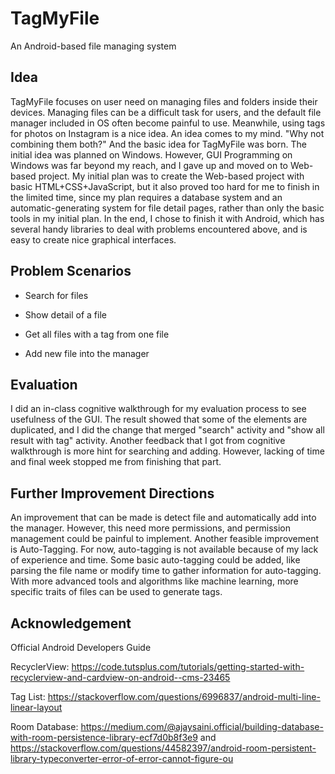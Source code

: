 # TagMyFile

An Android-based file managing system

## Idea

  TagMyFile focuses on user need on managing files and folders inside their devices. 
Managing files can be a difficult task for users, and the default file manager included in OS often become painful to use. Meanwhile, using tags for photos on Instagram is a nice idea. An idea comes to my mind. "Why not combining them both?" And the basic idea for TagMyFile was born. 
  The initial idea was planned on Windows. However, GUI Programming on Windows was far beyond my reach, and I gave up and moved on to Web-based project. My initial plan was to create the Web-based project with basic HTML+CSS+JavaScript, but it also proved too hard for me to finish in the limited time, since my plan requires a database system and an automatic-generating system for file detail pages, rather than only the basic tools in my initial plan. In the end, I chose to finish it with Android, which has several handy libraries to deal with problems encountered above, and is easy to create nice graphical interfaces.  

## Problem Scenarios

 + Search for files
 
 + Show detail of a file
 
 + Get all files with a tag from one file

 + Add new file into the manager
 
## Evaluation

  I did an in-class cognitive walkthrough for my evaluation process to see usefulness of the GUI. The result showed that some of the elements are duplicated, and I did the change that merged "search" activity and "show all result with tag" activity. Another feedback that I got from cognitive walkthrough is more hint for searching and adding. However, lacking of time and final week stopped me from finishing that part.

## Further Improvement Directions

  An improvement that can be made is detect file and automatically add into the manager. However, this need more permissions, and permission management could be painful to implement.
  Another feasible improvement is Auto-Tagging. For now, auto-tagging is not available because of my lack of experience and time. Some basic auto-tagging could be added, like parsing the file name or modify time to gather information for auto-tagging. With more advanced tools and algorithms like machine learning, more specific traits of files can be used to generate tags. 

## Acknowledgement

Official Android Developers Guide

RecyclerView: https://code.tutsplus.com/tutorials/getting-started-with-recyclerview-and-cardview-on-android--cms-23465

Tag List: https://stackoverflow.com/questions/6996837/android-multi-line-linear-layout

Room Database: https://medium.com/@ajaysaini.official/building-database-with-room-persistence-library-ecf7d0b8f3e9 and https://stackoverflow.com/questions/44582397/android-room-persistent-library-typeconverter-error-of-error-cannot-figure-ou
